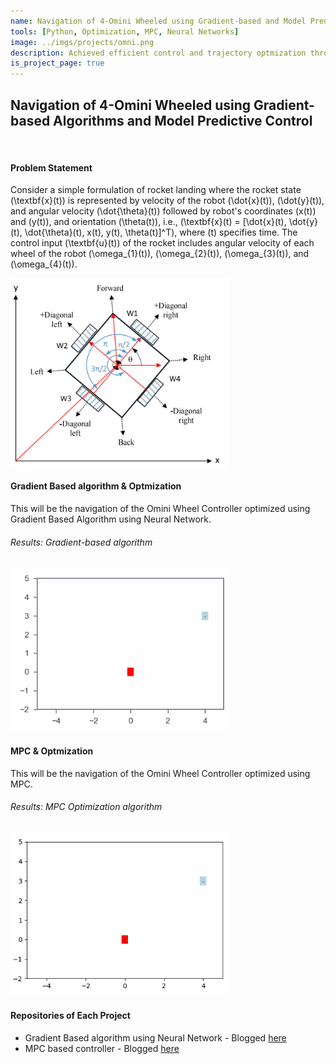 ```yaml
---
name: Navigation of 4-Omini Wheeled using Gradient-based and Model Predictive Control
tools: [Python, Optimization, MPC, Neural Networks]
image: ../imgs/projects/omni.png
description: Achieved efficient control and trajectory optmization through MPC.
is_project_page: true
---
```



## Navigation of 4-Omini Wheeled using Gradient-based Algorithms and Model Predictive Control
<br>

#### **Problem Statement**
<html>
<head>  
<meta charset="UTF-8">
<meta name="viewport" content="width=device-width, initial-scale=1.0">
<style>
@media only screen and (max-width: 1000px) {
        .math-content {
                display: none; /* Hide math-content for smaller screens */
            }
}
</style>
<script async="" src="https://cdnjs.cloudflare.com/ajax/libs/mathjax/2.7.4/MathJax.js?config=TeX-MML-AM_CHTML" type="text/javascript">
</script>
</head>
<body>

Consider a simple formulation of rocket landing where the rocket state \(\textbf{x}(t)\) is represented by velocity of the robot \(\dot{x}(t)\), \(\dot{y}(t)\), and angular velocity \(\dot{\theta}(t)\) followed by robot's coordinates \(x(t)\) and \(y(t)\), and orientation \(\theta(t)\), i.e., \(\textbf{x}(t) = [\dot{x}(t), \dot{y}(t), \dot{\theta}(t), x(t), y(t), \theta(t)]^T\), where \(t\) specifies time. The control input \(\textbf{u}(t)\) of the rocket includes angular velocity of each wheel of the robot \(\omega_{1}(t)\), \(\omega_{2}(t)\), \(\omega_{3}(t)\), and \(\omega_{4}(t)\).

</body>
</html>

<img src="../imgs/projects/omni_ps.png" alt="drawing" width="350"/>

#### **Gradient Based algorithm & Optmization**

<html>
<head>  
 <script async="" src="https://cdnjs.cloudflare.com/ajax/libs/mathjax/2.7.4/MathJax.js?config=TeX-MML-AM_CHTML" type="text/javascript">
 </script>
</head>
<body>
<div class="math-content">
<b>Problem Statement: </b>
The optimization problem is now formulated as

\[
\begin{aligned}
\min_{w} \quad & \quad ||x(T)||^2 \\
\quad & \quad \dot{x}(t) = \frac{\text{rwheel}}{2}\left(-\sin(\theta+\pi/4)\omega_{1}(t)-\sin(\theta+3\pi/4)\omega_{2}(t)-\sin(\theta+5\pi/4)\omega_{3}(t)-\sin(\theta+7\pi/4)\omega_{4}(t)\right) \\
\quad & \quad \dot{y}(t) = \frac{\text{rwheel}}{2}\left(\cos(\theta+\pi/4)\omega_{1}(t)+\cos(\theta+3\pi/4)\omega_{2}(t)+\cos(\theta+5\pi/4)\omega_{3}(t)+\cos(\theta+7\pi/4)\omega_{4}(t)\right) \\
\quad & \quad \dot{\theta}(t) =  \frac{\text{rwheel}}{2}\left( \frac{1}{2\text{rRobot}}\omega_{1}(t)+\frac{1}{2\text{rRobot}}\omega_{2}(t)+\frac{1}{2\text{rRobot}}\omega_{3}(t)+\frac{1}{2\text{rRobot}}\omega_{4}(t)\right), \\
\quad & \quad x(t+1) = x(t) + \dot{x}(t) \Delta t, \\
\quad & \quad y(t+1) = y(t) + \dot{y}(t) \Delta t, \\
\quad & \quad \theta(t+1) = \theta(t) + \dot{\theta}(t) \Delta t \\
\quad & \quad \text{u}(t) = \pi_{w}(\textbf{x}(t)), ~\forall t=1,...,T-1
\end{aligned}
\]

While this problem is constrained, it is easy to see that the objective function can be expressed as a function of \(\textbf{x}(T-1)\) and \(\textbf{u}(T-1)\), where \(\textbf{x}(T-1)\) as a function of \(\textbf{x}(T-2)\) and \(\textbf{u}(T-2)\), and so on. Thus it is essentially an unconstrained problem with respect to \(w\).
</div>
</body>
</html>
This will be the navigation of the Omini Wheel Controller optimized using Gradient Based Algorithm using Neural Network.

###### Results: Gradient-based algorithm

<img src="../imgs/projects/OminiWheel_Gradient.gif" alt="Animated GIF" width="350"> <br>

#### **MPC & Optmization**
<html>
<head>  
 <script async="" src="https://cdnjs.cloudflare.com/ajax/libs/mathjax/2.7.4/MathJax.js?config=TeX-MML-AM_CHTML" type="text/javascript">
 </script>
</head>
<body>
<div class="math-content">
<b>Problem Statement: </b>
Using taylor's series, linearized dynamics is passed into MPC algorithm of the dynamics \(f(\textbf{x},u(t))\) at the current state \(\textbf{x}_0\) and zero control input.

\[ A = \nabla_x f = \left[\begin{array}{llll}
        1 & 0 & 0 & 0 & 0 & 0\\
        0 & 1 & 0 & 0 & 0 & 0\\
        0 & 0 & 1 & 0 & 0 & 0\\
        \Delta t & 0 & 0 & 1 & 0 & 0\\
        0 & \Delta t & 0 & 0 & 1 & 0\\
        0 & 0 & \Delta t & 0 & 0 & 1\\ 
        \end{array}\right] \]

and

\[ B = \nabla_u f = \left[\begin{array}{llll}
-\sin(\theta+\pi/4) & -\sin(\theta+3\pi/4) & -\sin(\theta+5\pi/4) & -\sin(\theta+7\pi/4) \\
\cos(\theta+\pi/4) & \cos(\theta+3\pi/4) & \cos(\theta+5\pi/4) & \cos(\theta+7\pi/4) \\
\frac{1}{2*rRobot} & \frac{1}{2*rRobot} & \frac{1}{2*rRobot} & \frac{1}{2*rRobot} \\
0 & 0 & 0 & 0  \\
0 & 0 & 0 & 0 \\
0 & 0 & 0 & 0 
\end{array}\right] \]

Then we have

\[ f(\textbf{x},u) \approx f(\textbf{x}_0,0) + A(\textbf{x}-\textbf{x}_0) + Bu \]

\[ f(\textbf{x},u) \approx A\textbf{x} + Bu \]
</div>

</body>
</html>
This will be the navigation of the Omini Wheel Controller optimized using MPC.

###### Results: MPC Optimization algorithm

<img src="../imgs/projects/OminiMovement_MPC.gif" alt="Animated GIF" width="350"> <br>


#### **Repositories of Each Project**

- Gradient Based algorithm using Neural Network - Blogged [here](https://github.com/naren200/DesignOptimization/blob/master/Project%201/Project%201%20Updated%20Gradient.ipynb)
- MPC based controller - Blogged [here](https://github.com/naren200/DesignOptimization/blob/master/Project%202/Project%202%20MPC%20.ipynb)

